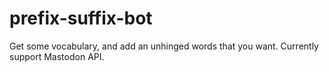 # prefix-suffix-bot
Get some vocabulary, and add an unhinged words that you want. Currently support Mastodon API.
